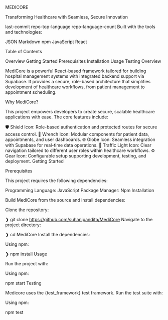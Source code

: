MEDICORE

Transforming Healthcare with Seamless, Secure Innovation

last-commit repo-top-language repo-language-count
Built with the tools and technologies:

JSON Markdown npm JavaScript React

Table of Contents

Overview
Getting Started
Prerequisites
Installation
Usage
Testing
Overview

MediCore is a powerful React-based framework tailored for building hospital management systems with integrated backend support via Supabase. It provides a secure, role-based architecture that simplifies development of healthcare workflows, from patient management to appointment scheduling.

Why MediCore?

This project empowers developers to create secure, scalable healthcare applications with ease. The core features include:

🛡️ Shield Icon: Role-based authentication and protected routes for secure access control.
🔧 Wrench Icon: Modular components for patient data, appointments, and user dashboards.
🌐 Globe Icon: Seamless integration with Supabase for real-time data operations.
🚦 Traffic Light Icon: Clear navigation tailored to different user roles within healthcare workflows.
⚙️ Gear Icon: Configurable setup supporting development, testing, and deployment.
Getting Started

Prerequisites

This project requires the following dependencies:

Programming Language: JavaScript
Package Manager: Npm
Installation

Build MediCore from the source and install dependencies:

Clone the repository:

❯ git clone https://github.com/suhanipandita/MediCore
Navigate to the project directory:

❯ cd MediCore
Install the dependencies:

Using npm:

❯ npm install
Usage

Run the project with:

Using npm:

npm start
Testing

Medicore uses the {test_framework} test framework. Run the test suite with:

Using npm:

npm test
